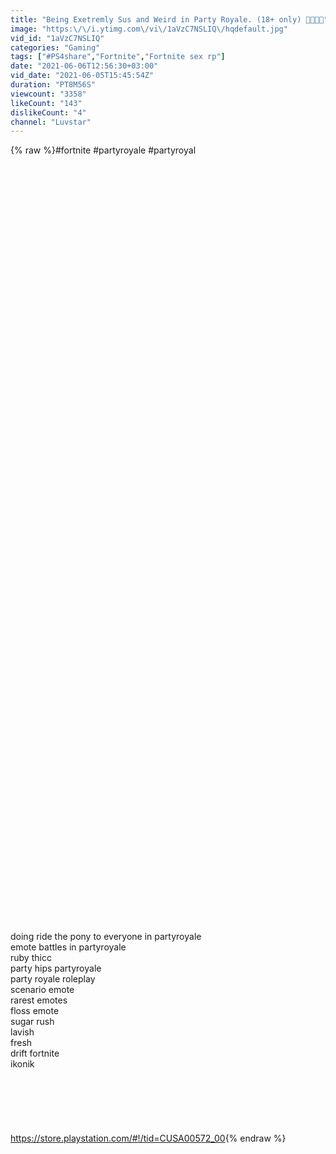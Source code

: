 ```yaml
---
title: "Being Exetremly Sus and Weird in Party Royale. (18+ only) 🍆💦🍑🌈"
image: "https:\/\/i.ytimg.com\/vi\/1aVzC7NSLIQ\/hqdefault.jpg"
vid_id: "1aVzC7NSLIQ"
categories: "Gaming"
tags: ["#PS4share","Fortnite","Fortnite sex rp"]
date: "2021-06-06T12:56:30+03:00"
vid_date: "2021-06-05T15:45:54Z"
duration: "PT8M56S"
viewcount: "3358"
likeCount: "143"
dislikeCount: "4"
channel: "Luvstar"
---
```

{% raw %}#fortnite #partyroyale #partyroyal <br /><br /><br /><br /><br /><br /><br /><br /><br /><br /><br /><br /><br /><br /><br /><br /><br /><br /><br /><br /><br /><br /><br /><br /><br /><br /><br /><br /><br /><br /><br /><br /><br /><br /><br /><br /><br /><br /><br /><br /><br /><br /><br /><br /><br /><br /><br /><br /><br /><br /><br /><br /><br /><br /><br /><br /><br /><br /><br /><br /><br /><br /><br /><br /><br /><br /><br /><br /><br /><br /><br /><br /><br /><br />doing ride the pony to everyone in partyroyale <br />emote battles in partyroyale <br />ruby thicc <br />party hips partyroyale <br />party royale roleplay <br />scenario emote <br />rarest emotes <br />floss emote <br />sugar rush <br />lavish <br />fresh <br />drift fortnite <br />ikonik<br /><br /><br /><br /><br /><br /><br /><a rel="nofollow" target="blank" href="https://store.playstation.com/#!/tid=CUSA00572_00">https://store.playstation.com/#!/tid=CUSA00572_00</a>{% endraw %}
